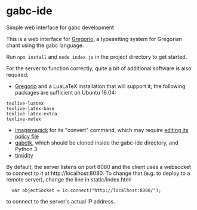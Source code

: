 # gabc-ide
Simple web interface for gabc development

This is a web interface for [Gregorio](http://gregorio-project.github.io/index.html), a typesetting system for Gregorian chant using the gabc language. 

Run `npm install` and `node index.js` in the project directory to get started. 

For the server to function correctly, quite a bit of additional software is also required: 
* [Gregorio](http://gregorio-project.github.io/installation.html) and a LuaLaTeX installation that will support it; the following packages are sufficient on Ubuntu 16.04: 
```
texlive-luatex
texlive-latex-base
texlive-latex-extra
texlive-xetex
```
* [imagemagick](https://packages.ubuntu.com/imagemagick) for its "convert" command, which may require [editing its policy file](https://stackoverflow.com/questions/52861946/imagemagick-not-authorized-to-convert-pdf-to-an-image)
* [gabctk](https://github.com/jperon/gabctk), which should be cloned inside the gabc-ide directory, and Python 3
* [timidity](https://packages.ubuntu.com/timidity)

By default, the server listens on port 8080 and the client uses a websocket to connect to it at http://localhost:8080. To change that (e.g. to deploy to a remote server), change the line in static/index.html 
```
  var objectSocket = io.connect("http://localhost:8080/");
```
to connect to the server's actual IP address. 
